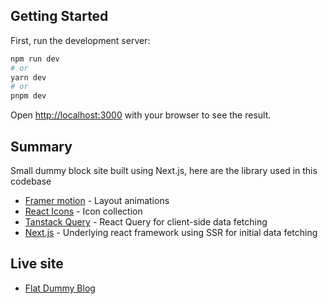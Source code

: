 ## Getting Started

First, run the development server:

```bash
npm run dev
# or
yarn dev
# or
pnpm dev
```

Open [http://localhost:3000](http://localhost:3000) with your browser to see the result.

## Summary

Small dummy block site built using Next.js, here are the library used in this codebase

- [Framer motion](https://www.framer.com/motion/introduction/) - Layout animations
- [React Icons](https://react-icons.github.io/react-icons) - Icon collection 
- [Tanstack Query](https://tanstack.com/query/latest/docs/react/overview) - React Query for client-side data fetching
- [Next.js](https://nextjs.org/) - Underlying react framework using SSR for initial data fetching

## Live site

- [Flat Dummy Blog](https://flat-dummy-blog.netlify.app/)